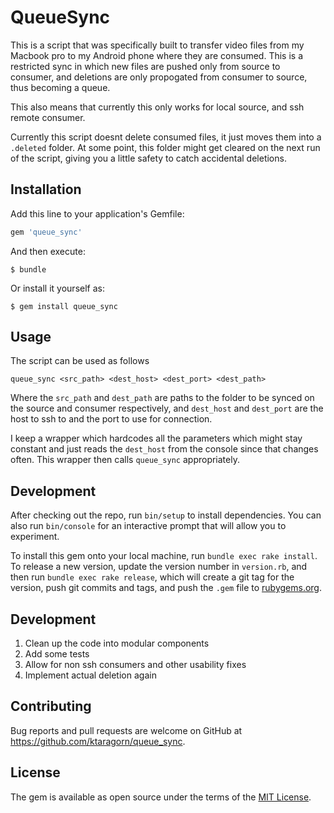 # QueueSync

This is a script that was specifically built to transfer video files from my Macbook pro to my Android phone where they are consumed. This is a restricted sync in which new files are pushed only from source to consumer, and deletions are only propogated from consumer to source, thus becoming a queue. 

This also means that currently this only works for local source, and ssh remote consumer.

Currently this script doesnt delete consumed files, it just moves them into a `.deleted` folder. At some point, this folder might get cleared on the next run of the script, giving you a little safety to catch accidental deletions.

## Installation

Add this line to your application's Gemfile:

```ruby
gem 'queue_sync'
```

And then execute:

    $ bundle

Or install it yourself as:

    $ gem install queue_sync

## Usage

The script can be used as follows

`queue_sync <src_path> <dest_host> <dest_port> <dest_path>`

Where the `src_path` and `dest_path` are paths to the folder to be synced on the source and consumer respectively, and `dest_host` and `dest_port` are the host to ssh to and the port to use for connection.

I keep a wrapper which hardcodes all the parameters which might stay constant and just reads the `dest_host` from the console since that changes often. This wrapper then calls `queue_sync` appropriately.

## Development

After checking out the repo, run `bin/setup` to install dependencies. You can also run `bin/console` for an interactive prompt that will allow you to experiment.

To install this gem onto your local machine, run `bundle exec rake install`. To release a new version, update the version number in `version.rb`, and then run `bundle exec rake release`, which will create a git tag for the version, push git commits and tags, and push the `.gem` file to [rubygems.org](https://rubygems.org).

## Development

1. Clean up the code into modular components
2. Add some tests
3. Allow for non ssh consumers and other usability fixes
4. Implement actual deletion again

## Contributing

Bug reports and pull requests are welcome on GitHub at https://github.com/ktaragorn/queue_sync.


## License

The gem is available as open source under the terms of the [MIT License](http://opensource.org/licenses/MIT).

